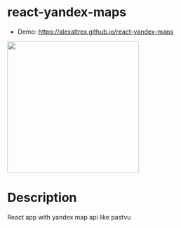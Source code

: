 # react-yandex-maps
* Demo: https://alexaltrex.github.io/react-yandex-maps
<img src="https://user-images.githubusercontent.com/56224288/198574954-dd3e092f-dadd-4c0b-be86-1c6151975915.jpg" height="300" >

# Description
React app with yandex map api like pastvu

